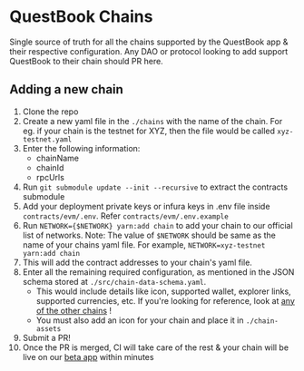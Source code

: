 # QuestBook Chains

Single source of truth for all the chains supported by the QuestBook app &amp; their respective configuration. Any DAO or protocol looking to add support QuestBook to their chain should PR here.

## Adding a new chain

1. Clone the repo
2. Create a new yaml file in the `./chains` with the name of the chain. For eg. if your chain is the testnet for XYZ, then the file would be called `xyz-testnet.yaml`
3. Enter the following information:
    - chainName
    - chainId
    - rpcUrls
4. Run `git submodule update --init --recursive` to extract the contracts submodule
6. Add your deployment private keys or infura keys in .env file inside `contracts/evm/.env`. Refer `contracts/evm/.env.example` 
5. Run `NETWORK={$NETWORK} yarn:add chain` to add your chain to our official list of networks. Note: The value of `$NETWORK` should be same as the name of your chains yaml file. For example, `NETWORK=xyz-testnet yarn:add chain`
6. This will add the contract addresses to your chain's yaml file.
7. Enter all the remaining required configuration, as mentioned in the JSON schema stored at `./src/chain-data-schema.yaml`.
	- This would include details like  icon, supported wallet, explorer links, supported currencies, etc.
		If you're looking for reference, look at [any of the other chains](https://github.com/questbook/chains/blob/main/chains/rinkeby.yaml) !
	- You must also add an icon for your chain and place it in `./chain-assets`
8. Submit a PR!
9. Once the PR is merged, CI will take care of the rest & your chain will be live on our [beta app](https://beta.questbook.app) within minutes
